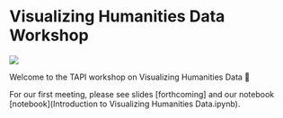 # Visualizing Humanities Data Workshop

![](https://i.pinimg.com/originals/82/9e/c6/829ec6eb465ac4eee37d8f999658c5c8.gif)

Welcome to the TAPI workshop on Visualizing Humanities Data 🎉

For our first meeting, please see slides [forthcoming] and our notebook [notebook](Introduction to Visualizing Humanities Data.ipynb). 